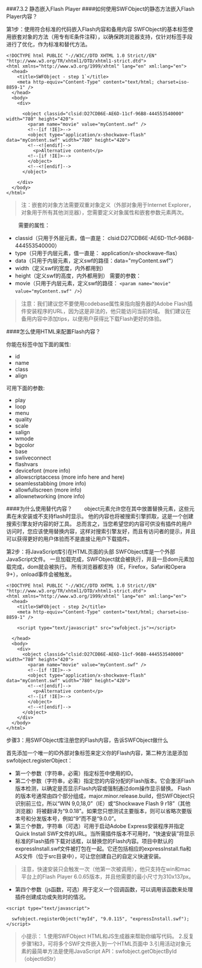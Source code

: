 ###7.3.2 静态嵌入Flash Player
####如何使用SWFObject的静态方法嵌入Flash Player内容？

第1步：使用符合标准的代码嵌入Flash内容和备用内容
SWFObject的基本标签使用嵌套对象的方法（用专有IE条件注释），以确保跨浏览器支持，仅针对标签手段进行了优化，作为标准和替代方法。


```
<!DOCTYPE html PUBLIC "-//W3C//DTD XHTML 1.0 Strict//EN" "http://www.w3.org/TR/xhtml1/DTD/xhtml1-strict.dtd">
<html xmlns="http://www.w3.org/1999/xhtml" lang="en" xml:lang="en">
  <head>
    <title>SWFObject - step 1`</title>
    <meta http-equiv="Content-Type" content="text/html; charset=iso-8859-1" />
  </head>
  <body>
    <div>

      <object classid="clsid:D27CDB6E-AE6D-11cf-96B8-444553540000" width="780" height="420">
        <param name="movie" value="myContent.swf" />
        <!--[if !IE]>-->
        <object type="application/x-shockwave-flash" data="myContent.swf" width="780" height="420">
        <!--<![endif]-->
          <p>Alternative content</p>
        <!--[if !IE]>-->
        </object>
        <!--<![endif]-->
      </object>

    </div>
  </body>
</html>
```


>注：嵌套的对象方法需要双重对象定义（外部对象用于Internet Explorer，对象用于所有其他浏览器），您需要定义对象属性和嵌套参数元素两次。

　　
需要的属性：
- classid（只用于外层元素，值一直是： clsid:D27CDB6E-AE6D-11cf-96B8-444553540000）
- type（只用于内层元素，值一直是： application/x-shockwave-flas）
- data（只用于内层元素，定义swf的路径：data="myContent.swf"）
- width（定义swf的宽度，内外都用到）
- height（定义swf的高度，内外都用到）
需要的参数：
- movie（只用于内层元素，定义swf的路径：
`<param name="movie" value="myContent.swf" />`）

>注意：我们建议您不要使用codebase属性来指向服务器的Adobe Flash插件安装程序的URL，因为这是非法的，他只能访问当前的域。 我们建议在备用内容中添加tips，以便用户获得比下载Flash更好的体验。

####怎么使用HTML来配置Flash内容？

你能在标签中加下面的属性:
- id
- name
- class
- align 

可用下面的参数:
- play
- loop
- menu
- quality
- scale
- salign
- wmode
- bgcolor
- base
- swliveconnect
- flashvars
- devicefont (more info)
- allowscriptaccess (more info here and here)
- seamlesstabbing (more info)
- allowfullscreen (more info)
- allownetworking (more info)

####为什么使用替代内容？
　　object元素允许您在其中放置替换元素，这些元素在未安装或不支持flash时显示。 他的内容也将被搜索引擎抓取，这是一个创建搜索引擎友好内容的好工具。 总而言之，当您希望您的内容可供没有插件的用户访问时，您应该使用替换内容，这样对搜索引擎友好，而且有访问者的提示，并且可以获得更好的用户体验而不是直接让用户下载插件。

第2步：将JavaScript库引在HTML页面的头部
SWFObject库是一个外部JavaScript文件。 一旦加载完成，SWFObject就会被执行，并且一旦dom元素加载完成，dom就会被执行。 所有浏览器都支持（IE，Firefox，Safari和Opera 9+），onload事件会被触发。


```
<!DOCTYPE html PUBLIC "-//W3C//DTD XHTML 1.0 Strict//EN" "http://www.w3.org/TR/xhtml1/DTD/xhtml1-strict.dtd">
<html xmlns="http://www.w3.org/1999/xhtml" lang="en" xml:lang="en">
  <head>
    <title>SWFObject - step 2</title>
    <meta http-equiv="Content-Type" content="text/html; charset=iso-8859-1" />

    <script type="text/javascript" src="swfobject.js"></script>

  </head>
  <body>
    <div>
      <object classid="clsid:D27CDB6E-AE6D-11cf-96B8-444553540000" width="780" height="420">
        <param name="movie" value="myContent.swf" />
        <!--[if !IE]>-->
        <object type="application/x-shockwave-flash" data="myContent.swf" width="780" height="420">
        <!--<![endif]-->
          <p>Alternative content</p>
        <!--[if !IE]>-->
        </object>
        <!--<![endif]-->
      </object>
    </div>
  </body>
</html>
```


步骤3：用SWFObject库注册您的Flash内容，告诉SWFObject做什么

首先添加一个唯一的ID外部对象标签来定义你的Flash内容，第二种方法是添加swfobject.registerObject：
- 第一个参数（字符串，必需）指定标签中使用的ID。
- 第二个参数（字符串，必需）指定您的内容分配的Flash版本。它会激活Flash版本检测，以确定是否显示Flash内容或强制通过dom操作显示替换。 Flash的版本号通常由四个部分组成，major.minor.release.build，但SWFObject只识别前三位，所以“WIN 9,0,18,0”（IE）或“Shockwave Flash 9 r18”（其他浏览器）将被翻译为“9.0.18”。如果您只想测试主要版本，则可以省略次要版本号和分发版本号，例如“9”而不是“9.0.0”。
- 第三个参数，字符串（可选）可用于启动Adobe Express安装程序并指定Quick Install SWF文件的URL。当所需插件版本不可用时，“快速安装”将显示标准的Flash插件下载对话框，以替换您的Flash内容。项目中默认的expressInstall.swf文件被打包在一起。它还包括相应的expressInstall.fla和AS文件（位于src目录中），可让您创建自己的自定义快速安装。

>注意，快速安装只会触发一次（他第一次被调用），他只支持在win和mac平台上的Flash Player 6.0.65版本，并且他需要的最小尺寸为310x137px。

- 第四个参数（js函数，可选）用于定义一个回调函数，可以调用该函数来处理插件创建成功或失败时的情况。


```
<script type="text/javascript">

  swfobject.registerObject("myId", "9.0.115", "expressInstall.swf");
</script>
```



>小提示：
1.使用SWFObject HTML和JS生成器来帮助你编写代码。
2.反复步骤1和3，可将多个SWF文件嵌入到一个HTML页面中
3.引用活动对象元素的最简单方法是使用JavaScript API：swfobject.getObjectById（objectIdStr）
